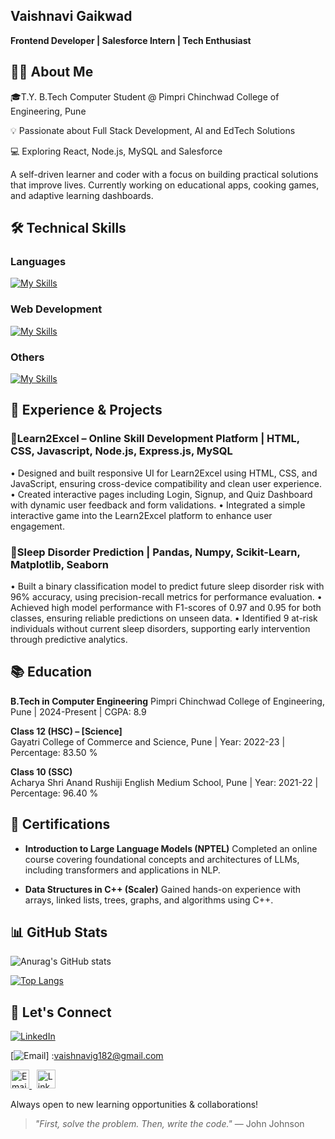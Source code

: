 ## Vaishnavi Gaikwad
**Frontend Developer | Salesforce Intern | Tech Enthusiast**

## 👩‍💻 About Me

🎓T.Y. B.Tech Computer Student @ Pimpri Chinchwad College of Engineering, Pune

💡 Passionate about Full Stack Development, AI and EdTech Solutions  

💻 Exploring React, Node.js, MySQL and Salesforce  

A self-driven learner and coder with a focus on building practical solutions that improve lives. Currently working on educational apps, cooking games, and adaptive learning dashboards.

## 🛠️ Technical Skills

### Languages  
[![My Skills](https://skillicons.dev/icons?i=cpp,py&theme=light)](https://skillicons.dev)

### Web Development  
[![My Skills](https://skillicons.dev/icons?i=html,css,js,react,tailwind,bootstrap,vite,nodejs,npm,express,figma,postman,mysql,mongodb&theme=light)](https://skillicons.dev)
### Others  
[![My Skills](https://skillicons.dev/icons?i=ai,tensorflow,sklearn,vscode,git,github&theme=light)](https://skillicons.dev)

## 💼 Experience & Projects 

### 🔹Learn2Excel – Online Skill Development Platform | HTML, CSS, Javascript, Node.js, Express.js, MySQL 
• Designed and built responsive UI for Learn2Excel using HTML, CSS, and JavaScript, ensuring 
cross-device compatibility and clean user experience. 
• Created interactive pages including Login, Signup, and Quiz Dashboard with dynamic user feedback 
and form validations. 
• Integrated a simple interactive game into the Learn2Excel platform to enhance user engagement. 

### 🔹Sleep Disorder Prediction | Pandas, Numpy, Scikit-Learn, Matplotlib, Seaborn 
• Built a binary classification model to predict future sleep disorder risk with 96% accuracy, using 
precision-recall metrics for performance evaluation. 
• Achieved high model performance with F1-scores of 0.97 and 0.95 for both classes, ensuring reliable 
predictions on unseen data. 
• Identified 9 at-risk individuals without current sleep disorders, supporting early intervention through 
predictive analytics.

## 📚 Education

**B.Tech in Computer Engineering**
Pimpri Chinchwad College of Engineering, Pune | 2024-Present | CGPA: 8.9

**Class 12 (HSC) – [Science]**  
Gayatri College of Commerce and Science, Pune | Year: 2022-23 | Percentage: 83.50 %

**Class 10 (SSC)**  
Acharya Shri Anand Rushiji English Medium School, Pune | Year: 2021-22 | Percentage: 96.40 %

## 📜 Certifications

- **Introduction to Large Language Models (NPTEL)**
Completed an online course covering foundational concepts and architectures of LLMs, including 
transformers and applications in NLP.

- **Data Structures in C++ (Scaler)**
Gained hands-on experience with arrays, linked lists, trees, graphs, and algorithms using C++. 

## 📊 GitHub Stats

![Anurag's GitHub stats](https://github-readme-stats.vercel.app/api?username=VaishnaviGaikwad182&show_icons=true)

[![Top Langs](https://github-readme-stats.vercel.app/api/top-langs/?username=VaishnaviGaikwad182&layout=donut)](https://github.com/VaishnaviGaikwad182/github-readme-stats)

## 🤝 Let's Connect

[![LinkedIn](https://img.shields.io/badge/LinkedIn-0077B5?style=for-the-badge&logo=linkedin&logoColor=white)](https://www.linkedin.com/in/vaishnavi-gaikwad-675093294)

[![Email](https://img.shields.io/badge/Email-D14836?style=for-the-badge&logo=gmail&logoColor=white)] :vaishnavig182@gmail.com

<a href="mailto:vaishnavig182@gmail.com">
  <img src="https://img.icons8.com/ios-filled/50/000000/email.png" alt="Email" height="30" width="30"/>
</a>
&nbsp;
<a href="[https://www.linkedin.com/in/yourusername](https://www.linkedin.com/in/vaishnavi-gaikwad-675093294)" target="_blank">
  <img src="https://img.icons8.com/ios-filled/50/000000/linkedin.png" alt="LinkedIn" height="30" width="30"/>
</a>

Always open to new learning opportunities & collaborations!

> _"First, solve the problem. Then, write the code."_ — John Johnson






